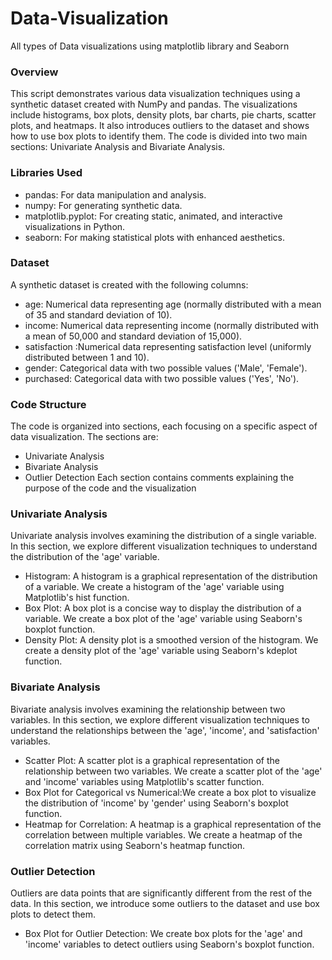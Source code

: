 # Data-Visualization
All  types of Data visualizations using matplotlib library and Seaborn

### Overview
This script demonstrates various data visualization techniques using a synthetic dataset created with NumPy and pandas. The visualizations include histograms, box plots, density plots, bar charts, pie charts, scatter plots, and heatmaps. It also introduces outliers to the dataset and shows how to use box plots to identify them.
The code is divided into two main sections: Univariate Analysis and Bivariate Analysis.

### Libraries Used
- pandas: For data manipulation and analysis.
- numpy:   For generating synthetic data.
- matplotlib.pyplot: For creating static, animated, and interactive visualizations in Python.
- seaborn: For making statistical plots with enhanced aesthetics.

### Dataset
A synthetic dataset is created with the following columns:
- age: Numerical data representing age (normally distributed with a mean of 35 and standard deviation of 10).
- income: Numerical data representing income (normally distributed with a mean of 50,000 and standard deviation of 15,000).
- satisfaction :Numerical data representing satisfaction level (uniformly distributed between 1 and 10).
- gender: Categorical data with two possible values ('Male', 'Female').
- purchased:  Categorical data with two possible values ('Yes', 'No').

### Code Structure
The code is organized into sections, each focusing on a specific aspect of data visualization. The sections are:
- Univariate Analysis
- Bivariate Analysis
- Outlier Detection
Each section contains comments explaining the purpose of the code and the visualization

### Univariate Analysis

Univariate analysis involves examining the distribution of a single variable. In this section, we explore different visualization techniques to understand the distribution of the 'age' variable.
- Histogram: A histogram is a graphical representation of the distribution of a variable. We create a histogram of the 'age' variable using Matplotlib's hist function.
- Box Plot: A box plot is a concise way to display the distribution of a variable. We create a box plot of the 'age' variable using Seaborn's boxplot function.
- Density Plot: A density plot is a smoothed version of the histogram. We create a density plot of the 'age' variable using Seaborn's kdeplot function.

### Bivariate Analysis

Bivariate analysis involves examining the relationship between two variables. In this section, we explore different visualization techniques to understand the relationships between the 'age', 'income', and 'satisfaction' variables.
- Scatter Plot: A scatter plot is a graphical representation of the relationship between two variables. We create a scatter plot of the 'age' and 'income' variables using Matplotlib's scatter function.
- Box Plot for Categorical vs Numerical:We create a box plot to visualize the distribution of 'income' by 'gender' using Seaborn's boxplot function.
- Heatmap for Correlation: A heatmap is a graphical representation of the correlation between multiple variables. We create a heatmap of the correlation matrix using Seaborn's heatmap function.

### Outlier Detection

Outliers are data points that are significantly different from the rest of the data. In this section, we introduce some outliers to the dataset and use box plots to detect them.
- Box Plot for Outlier Detection: We create box plots for the 'age' and 'income' variables to detect outliers using Seaborn's boxplot function.
